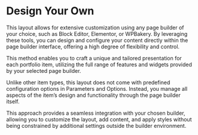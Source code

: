# Design Your Own

This layout allows for extensive customization using any page builder of your choice, such as Block Editor, Elementor, or WPBakery. By leveraging these tools, you can design and configure your content directly within the page builder interface, offering a high degree of flexibility and control.&#x20;

This method enables you to craft a unique and tailored presentation for each portfolio item, utilizing the full range of features and widgets provided by your selected page builder.

Unlike other item types, this layout does not come with predefined configuration options in Parameters and Options. Instead, you manage all aspects of the item’s design and functionality through the page builder itself.&#x20;

This approach provides a seamless integration with your chosen builder, allowing you to customize the layout, add content, and apply styles without being constrained by additional settings outside the builder environment.
